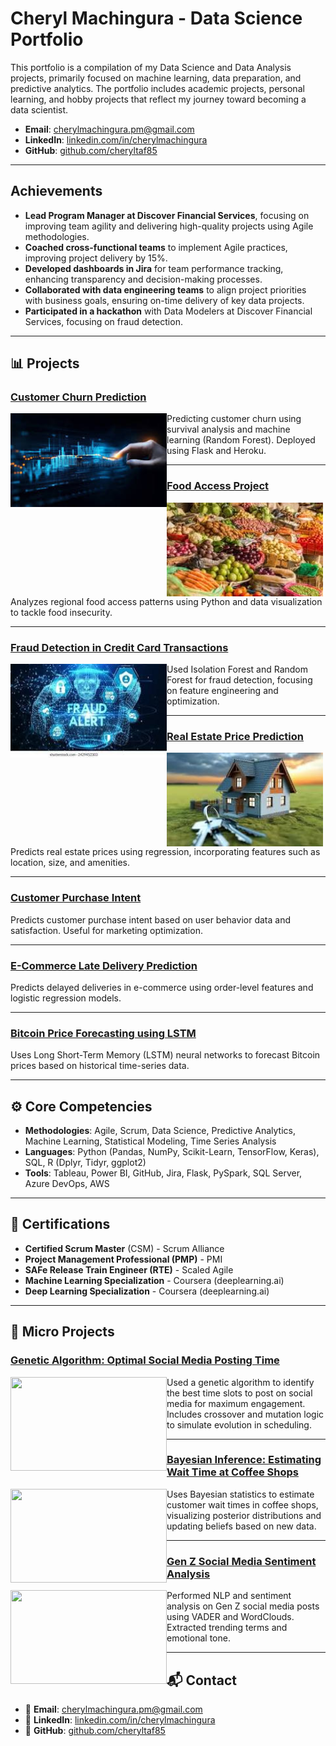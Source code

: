 
# Cheryl Machingura - Data Science Portfolio

This portfolio is a compilation of my Data Science and Data Analysis projects, primarily focused on machine learning, data preparation, and predictive analytics. The portfolio includes academic projects, personal learning, and hobby projects that reflect my journey toward becoming a data scientist.

- **Email**: [cherylmachingura.pm@gmail.com](mailto:cherylmachingura.pm@gmail.com)
- **LinkedIn**: [linkedin.com/in/cherylmachingura](https://www.linkedin.com/in/cherylmachingura/)
- **GitHub**: [github.com/cheryltaf85](https://github.com/cheryltaf85)

---

## Achievements

- **Lead Program Manager at Discover Financial Services**, focusing on improving team agility and delivering high-quality projects using Agile methodologies.
- **Coached cross-functional teams** to implement Agile practices, improving project delivery by 15%.
- **Developed dashboards in Jira** for team performance tracking, enhancing transparency and decision-making processes.
- **Collaborated with data engineering teams** to align project priorities with business goals, ensuring on-time delivery of key data projects.
- **Participated in a hackathon** with Data Modelers at Discover Financial Services, focusing on fraud detection.

---

## 📊 Projects

### [Customer Churn Prediction](https://github.com/CherylMachingura/cheryltaf85.github.io/tree/main/projects/credit-churn)
<img src="https://github.com/CherylMachingura/cheryltaf85.github.io/blob/main/projects/credit-churn/customerchurn.png" width="250" height="150" align="left" />  
Predicting customer churn using survival analysis and machine learning (Random Forest). Deployed using Flask and Heroku.

---

### [Food Access Project](https://github.com/CherylMachingura/cheryltaf85.github.io/tree/main/projects/food-access)
<img src="https://github.com/CherylMachingura/cheryltaf85.github.io/blob/main/projects/food-access/foodaccess.png" width="250" height="150" align="left" />  
Analyzes regional food access patterns using Python and data visualization to tackle food insecurity.

---

### [Fraud Detection in Credit Card Transactions](https://github.com/CherylMachingura/cheryltaf85.github.io/tree/main/projects/fraud-detection)
<img src="https://github.com/CherylMachingura/cheryltaf85.github.io/blob/main/projects/fraud-detection/frauddetection.png" width="250" height="150" align="left" />  
Used Isolation Forest and Random Forest for fraud detection, focusing on feature engineering and optimization.

---

### [Real Estate Price Prediction](https://github.com/CherylMachingura/cheryltaf85.github.io/tree/main/projects/real-estate-analysis)
<img src="https://github.com/CherylMachingura/cheryltaf85.github.io/blob/main/projects/real-estate-analysis/realestate.png" width="250" height="150" align="left" />  
Predicts real estate prices using regression, incorporating features such as location, size, and amenities.

---

### [Customer Purchase Intent](https://github.com/CherylMachingura/cheryltaf85.github.io/tree/main/projects/customer-purchase-intent)
Predicts customer purchase intent based on user behavior data and satisfaction. Useful for marketing optimization.

---

### [E-Commerce Late Delivery Prediction](https://github.com/CherylMachingura/cheryltaf85.github.io/tree/main/projects/E-Commerce-Late-Delivery-Prediction)
Predicts delayed deliveries in e-commerce using order-level features and logistic regression models.

---

### [Bitcoin Price Forecasting using LSTM](https://github.com/CherylMachingura/cheryltaf85.github.io/tree/main/projects/Bitcoin%20Price%20Forecasting%20using%20LSTM)
Uses Long Short-Term Memory (LSTM) neural networks to forecast Bitcoin prices based on historical time-series data.

---

## ⚙️ Core Competencies

- **Methodologies**: Agile, Scrum, Data Science, Predictive Analytics, Machine Learning, Statistical Modeling, Time Series Analysis
- **Languages**: Python (Pandas, NumPy, Scikit-Learn, TensorFlow, Keras), SQL, R (Dplyr, Tidyr, ggplot2)
- **Tools**: Tableau, Power BI, GitHub, Jira, Flask, PySpark, SQL Server, Azure DevOps, AWS

---

## 📜 Certifications

- **Certified Scrum Master** (CSM) - Scrum Alliance  
- **Project Management Professional (PMP)** - PMI  
- **SAFe Release Train Engineer (RTE)** - Scaled Agile  
- **Machine Learning Specialization** - Coursera (deeplearning.ai)  
- **Deep Learning Specialization** - Coursera (deeplearning.ai)  

---

## 🔬 Micro Projects

### [Genetic Algorithm: Optimal Social Media Posting Time](https://github.com/CherylMachingura/cheryltaf85.github.io/tree/main/MicroProjects/Genetic%20Algorithm%3A%20Optimal%20Social%20Media%20Posting%20Time)
<img src="https://tse1.mm.bing.net/th/id/OIP.RdkPZOxQ9Cj-2YODCk3CjQHaHa?pid=Api" width="250" height="150" align="left" />  
Used a genetic algorithm to identify the best time slots to post on social media for maximum engagement. Includes crossover and mutation logic to simulate evolution in scheduling.

---

### [Bayesian Inference: Estimating Wait Time at Coffee Shops](https://github.com/CherylMachingura/cheryltaf85.github.io/tree/main/MicroProjects/Bayesian%20Inference%3A%20Estimating%20Wait%20Time%20Probability%20at%20Coffee%20Shops)
<img src="https://tse2.mm.bing.net/th?id=OIP.nB9vRzL50YCW5ZNQyXLFOwHaFW&pid=Api" width="250" height="150" align="left" />  
Uses Bayesian statistics to estimate customer wait times in coffee shops, visualizing posterior distributions and updating beliefs based on new data.

---

### [Gen Z Social Media Sentiment Analysis](https://github.com/CherylMachingura/cheryltaf85.github.io/tree/main/MicroProjects/GenZ%20Social%20Media%20Sentiment%20Analysis)
<img src="https://tse1.mm.bing.net/th/id/OIP.TkaLQ_KnH1BOC6nzj38I8QHaGU?pid=Api" width="250" height="150" align="left" />  
Performed NLP and sentiment analysis on Gen Z social media posts using VADER and WordClouds. Extracted trending terms and emotional tone.

---

## 📬 Contact

- 📧 **Email**: [cherylmachingura.pm@gmail.com](mailto:cherylmachingura.pm@gmail.com)  
- 💬 **LinkedIn**: [linkedin.com/in/cherylmachingura](https://www.linkedin.com/in/cherylmachingura/)  
- 🔗 **GitHub**: [github.com/cheryltaf85](https://github.com/cheryltaf85)
